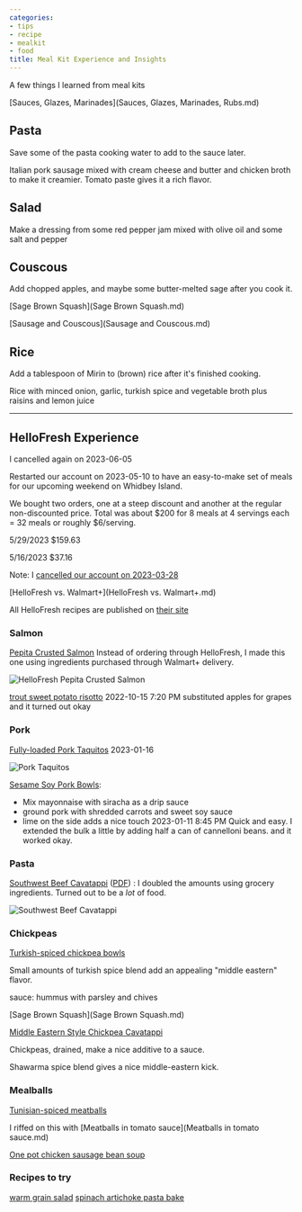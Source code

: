 ```yaml
---
categories:
- tips
- recipe
- mealkit
- food
title: Meal Kit Experience and Insights
---
```



A few things I learned from meal kits

[Sauces, Glazes, Marinades](Sauces, Glazes, Marinades, Rubs.md)


## Pasta
Save some of the pasta cooking water to add to the sauce later.

Italian pork sausage mixed with cream cheese and butter and chicken broth to make it creamier.  Tomato paste gives it a rich flavor.

## Salad
Make a dressing from some red pepper jam mixed with olive oil and some salt and pepper

## Couscous
Add chopped apples, and maybe some butter-melted sage after you cook it. 

[Sage Brown Squash](Sage Brown Squash.md)

[Sausage and Couscous](Sausage and Couscous.md)


## Rice

Add a tablespoon of Mirin to (brown) rice after it's finished cooking.


Rice with minced onion, garlic,  turkish spice and vegetable broth plus raisins and lemon juice

***
## HelloFresh Experience

I cancelled again on 2023-06-05

Restarted our account on 2023-05-10 to have an easy-to-make set of meals for our upcoming weekend on Whidbey Island.

We bought two orders, one at a steep discount and another at the regular non-discounted price.  Total was about \$200 for 8 meals at 4 servings each = 32 meals or roughly \$6/serving.


5/29/2023 $159.63

5/16/2023  $37.16



Note: I [cancelled our account on 2023-03-28](https://www.evernote.com/shard/s7/nl/748304/bdb96779-afd7-40f4-9c05-3fe3ca612fc8?title=HelloFresh%20order%20history)

[HelloFresh vs. Walmart+](HelloFresh vs. Walmart+.md)

All HelloFresh recipes are published on [their site](https://www.hellofresh.com/recipes)


### Salmon
[Pepita Crusted Salmon](https://www.hellofresh.com/recipes/pepita-crusted-salmon-630e46f2037bcef1ad0a6cdd)  Instead of ordering through HelloFresh, I made this one using ingredients purchased through Walmart+ delivery. 

![HelloFresh Pepita Crusted Salmon](https://img.hellofresh.com/f_auto,fl_lossy,q_auto,w_340/hellofresh_s3/630e46f2037bcef1ad0a6cdd/step-f08ea241.jpg)

[trout sweet potato risotto](https://www.hellofresh.com/recipes/steelhead-trout-sweet-potato-risotto-6231f1c0e47db77ae57dc708)
2022-10-15 7:20 PM 
substituted apples for grapes and it turned out okay

### Pork

[Fully-loaded Pork Taquitos](https://www.hellofresh.com/recipes/fully-loaded-pork-taquitos-60646f2d380e247ef72316db)
2023-01-16

![Pork Taquitos](https://sat02pap004files.storage.live.com/y4mPIkXLxP5jQHrKAG5lZa4Guf2QD13carGXk14bCwJsVcxbdoLxIxodPO7IyBfYn9Irkp1B4HK_eMCC7fbuCb92087Y5qduKat3xKuYte1EzwDjSMaFwZiuhebw_U9m8_akm9E36e2g8jxML0VJhF-uK5b4q6TA77fFvyPdOrIi1fCM7RXQVMr0aOUuC2g6LxG?width=256&height=192&cropmode=none?no.jpg)



[Sesame Soy Pork Bowls](https://hellofresh.com/recipecards/card/sesame-soy-pork-bowls-638528aebb5024709208b75d-877b9304.pdf):
* Mix mayonnaise with siracha as a drip sauce
* ground pork with shredded carrots and sweet soy sauce
* lime on the side adds a nice touch
2023-01-11 8:45 PM
Quick and easy. I extended the bulk a little by adding half a can of cannelloni beans. and it worked okay.

### Pasta

[Southwest Beef Cavatappi](https://www.hellofresh.com/recipes/southwest-beef-cavatappi-skillet-60dc7170a5daee7da65e81eb) ([PDF](https://www.hellofresh.com/recipecards/card/southwest-beef-cavatappi-6385274a366b22b2640ed845-a093a54c.pdf)) : I doubled the amounts using grocery ingredients. Turned out to be a *lot* of food.

![Southwest Beef Cavatappi](https://sat02pap004files.storage.live.com/y4m4NGViOeRV9zDXYnSZWtzSt-vla7Qor-p62acO6VgTN9MDTOD09dz-xeDyRQcLJnyQzuPhuT6I2wy2cF3DBe98cVefcx2XIJYpQDCaN7GwnjALpvY5rEYssKMOhPscarC411AX1D5FhFrHxvULOg3mTWObTz1QhHLkPdqg8ntZKjNVLL77Cqjml_iyD3r7iva?width=660&height=495&cropmode=none?no.jpg)



### Chickpeas


[Turkish-spiced chickpea bowls](https://www.hellofresh.com/recipecards/card/vegan-turkish-spiced-chickpea-bowls-62f2aa31d05d2b368a0a6fef-fe220b65.pdf)

Small amounts of turkish spice blend add an appealing "middle eastern" flavor.


sauce: hummus with parsley and chives

[Sage Brown Squash](Sage Brown Squash.md)

[Middle Eastern Style Chickpea Cavatappi](https://www.hellofresh.com/recipecards/card/middle-eastern-style-chickpea-cavatappi-62cda23fc2254eab2001dbe5-7544d27a.pdf)

Chickpeas, drained, make a nice additive to a sauce.

Shawarma spice blend gives a nice middle-eastern kick.

### Mealballs
[Tunisian-spiced meatballs](https://www.hellofresh.com/recipecards/card/tunisian-spiced-meatballs-62cd9ed30a7e290ae90740cd-e6c496b3.pdf)

I riffed on this with [Meatballs in tomato sauce](Meatballs in tomato sauce.md)


[One pot chicken sausage bean soup](https://www.hellofresh.com/recipecards/card/one-pot-chicken-sausage-bean-soup-62f29c891651389a2202a951-70922cd3.pdf)


### Recipes to try


[warm grain salad](https://www.hellofresh.com/recipes/warm-grain-salad-54f5db476ced6e1c358b4569)
[spinach artichoke pasta bake](https://www.hellofresh.com/recipes/spinach-artichoke-pasta-bake-5a8f0e90ae08b52e1c335922)